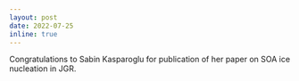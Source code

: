 ```yaml
---
layout: post
date: 2022-07-25
inline: true
---
```


Congratulations to Sabin Kasparoglu for publication of her paper on SOA ice nucleation in JGR.
